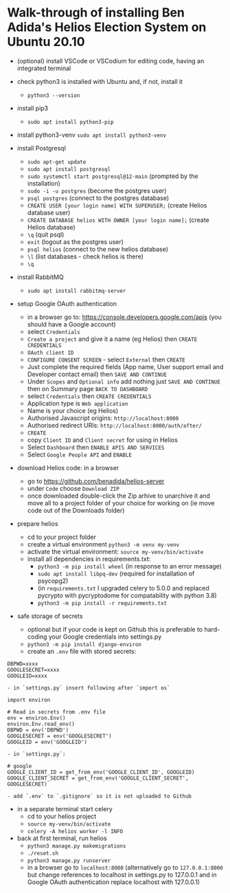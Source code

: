 # Walk-through of installing Ben Adida's Helios Election System on Ubuntu 20.10 

- (optional) install VSCode or VSCodium for editing code, having an integrated terminal
- check python3 is installed with Ubuntu and, if not, install it
    - `python3 --version`
- install pip3
    - `sudo apt install python3-pip`
- install python3-venv `sudo apt install python3-venv`
- install Postgresql
    - `sudo apt-get update`
    - `sudo apt install postgresql`
    - `sudo systemctl start postgresql@12-main` (prompted by the installation) 
    - `sudo -i -u postgres` (become the postgres user)
    - `psql postgres` (connect to the postgres database)
    - `CREATE USER [your login name] WITH SUPERUSER;` (create Helios database user)
    - `CREATE DATABASE helios WITH OWNER [your login name];`  (create Helios database)
    - `\q` (quit psql)
    - `exit` (logout as the postgres user)
    - `psql helios` (connect to the new helios database)
    - `\l` (list databases - check helios is there)
    - `\q`
- install RabbitMQ
    - `sudo apt install rabbitmq-server`
- setup Google OAuth authentication
    - in a browser go to: https://console.developers.google.com/apis  (you should have a Google account)
    - select `Credentials`
    - `Create a project` and give it a name (eg Helios) then `CREATE CREDENTIALS`
    - `OAuth client ID`
    - `CONFIGURE CONSENT SCREEN` - select `External` then `CREATE`
    - Just complete the required fields (App name, User support email and Developer contact email) then `SAVE AND CONTINUE`
    - Under `Scopes` and `Optional info` add nothing just `SAVE AND CONTINUE` then on Summary page `BACK TO DASHBOARD`
    - select `Credentials` then `CREATE CREDENTIALS`
    - Application type is `Web application`
    - Name is your choice (eg Helios)
    - Authorised Javascript origins: `http://localhost:8000`
    - Authorised redirect URIs: `http://localhost:8000/auth/after/`
    - `CREATE`
    - copy `Client ID` and `Client secret` for using in Helios
    - Select `Dashboard` then `ENABLE APIS AND SERVICES`
    - Select `Google People API` and `ENABLE`

- download Helios code: in a browser 
    - go to https://github.com/benadida/helios-server
    - under `Code` choose `Download ZIP`
    - once downloaded double-click the Zip arhive to unarchive it and move all to a project folder of your choice for working on (ie move code out of the Downloads folder)
- prepare helios
    - cd to your project folder
    - create a virtual environment `python3 -m venv my-venv`
    - activate the virtual environment: `source my-venv/bin/activate`
    - install all dependencies in requirements.txt: 
        - `python3 -m pip install wheel`  (in response to an error message)
        - `sudo apt install libpq-dev` (required for installation of psycopg2)
        - (in `requirements.txt` I upgraded celery to 5.0.0 and replaced pycrypto with pycryptodome for compatability with python 3.8)
        - `python3 -m pip install -r requirements.txt`
- safe storage of secrets 
    - optional but if your code is kept on Github this is preferable to hard-coding your Google credentials into settings.py
    - `python3 -m pip install django-environ`    
    - create an `.env` file with stored secrets:
```shell
DBPWD=xxxx
GOOGLESECRET=xxxx
GOOGLEID=xxxx
```
    - in `settings.py` insert following after `import os`
```shell
import environ

# Read in secrets from .env file
env = environ.Env()
environ.Env.read_env()  
DBPWD = env('DBPWD')
GOOGLESECRET = env('GOOGLESECRET')
GOOGLEID = env('GOOGLEID')
```
    - in `settings.py`:
```shell
# google
GOOGLE_CLIENT_ID = get_from_env('GOOGLE_CLIENT_ID', GOOGLEID)
GOOGLE_CLIENT_SECRET = get_from_env('GOOGLE_CLIENT_SECRET', GOOGLESECRET)
```
    - add `.env` to `.gitignore` so it is not uploaded to Github
- in a separate terminal start celery
    - cd to your helios project
    - `source my-venv/bin/activate`
    - `celery -A helios worker -l INFO` 
- back at first terminal, run helios
    - `python3 manage.py makemigrations`
    - `./reset.sh`
    - `python3 manage.py runserver`
    - in a browser go to `localhost:8000` (alternatively go to `127.0.0.1:8000` but change references to localhost in settings.py to 127.0.0.1 and in Google OAuth authentication replace localhost with 127.0.0.1)




    